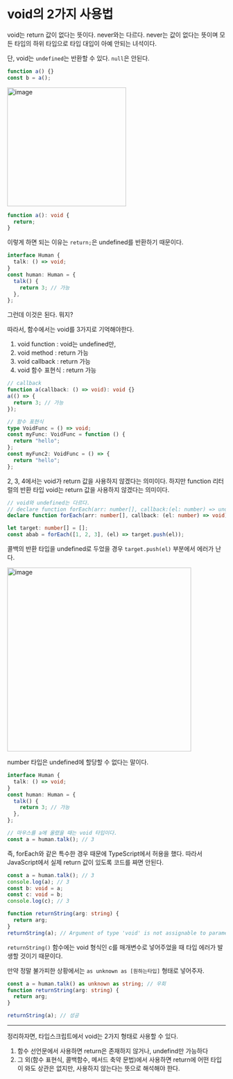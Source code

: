 # void의 2가지 사용법

void는 return 값이 없다는 뜻이다. never와는 다르다. never는 값이 없다는 뜻이며 모든 타입의 하위 타입으로 타입 대입이 아예 안되는 녀석이다.

단, void는 `undefined`는 반환할 수 있다. `null`은 안된다.

```ts
function a() {}
const b = a();
```



<img width="274" alt="image" src="https://user-images.githubusercontent.com/59427983/237054520-d41b1d2c-31db-4c38-81f6-8a591bdc8c6f.png">

```ts
function a(): void {
  return;
}
```

이렇게 하면 되는 이유는 `return;`은 undefined를 반환하기 때문이다.

```ts
interface Human {
  talk: () => void;
}
const human: Human = {
  talk() {
    return 3; // 가능
  },
};
```

그런데 이것은 된다. 뭐지?

따라서, 함수에서는 void를 3가지로 기억해야한다.

1. void function : void는 undefined만,
2. void method : return 가능
3. void callback : return 가능
4. void 함수 표현식 : return 가능

```ts
// callback
function a(callback: () => void): void {}
a(() => {
  return 3; // 가능
});

// 함수 표현식
type VoidFunc = () => void;
const myFunc: VoidFunc = function () {
  return "hello";
};
const myFunc2: VoidFunc = () => {
  return "hello";
};
```

2, 3, 4에서는 void가 return 값을 사용하지 않겠다는 의미이다. 하지만 function 리터럴의 반환 타입 void는 return 값을 사용하지 않겠다는 의미이다.

```ts
// void와 undefined는 다르다.
// declare function forEach(arr: number[], callback:(el: number) => undefined): void;
declare function forEach(arr: number[], callback: (el: number) => void): void;

let target: number[] = [];
const abab = forEach([1, 2, 3], (el) => target.push(el));
```

콜백의 반환 타입을 undefined로 두었을 경우 `target.push(el)` 부분에서 에러가 난다.

<img width="424" alt="image" src="https://github.com/pozafly/TIL/assets/59427983/3d67dedc-2b96-424e-8ab7-e95979b06874">

number 타입은 undefined에 할당할 수 없다는 말이다. 

```ts
interface Human {
  talk: () => void;
}
const human: Human = {
  talk() {
    return 3; // 가능
  },
};

// 마우스를 a에 올렸을 때는 void 타입이다.
const a = human.talk(); // 3
```

즉, forEach와 같은 특수한 경우 때문에 TypeScript에서 허용을 했다. 따라서 JavaScript에서 실제 return 값이 있도록 코드를 짜면 안된다.

```ts
const a = human.talk(); // 3
console.log(a); // 3
const b: void = a;
const c: void = b;
console.log(c); // 3

function returnString(arg: string) {
  return arg;
}
returnString(a); // Argument of type 'void' is not assignable to parameter of type 'string'.
```

`returnString()` 함수에는 void 형식인 c를 매개변수로 넣어주었을 때 타입 에러가 발생할 것이기 때문이다.

만약 정말 불가피한 상황에서는 `as unknown as [원하는타입]` 형태로 넣어주자.

```ts
const a = human.talk() as unknown as string; // 우회
function returnString(arg: string) {
  return arg;
}

returnString(a); // 성공
```



---

정리하자면, 타입스크립트에서 void는 2가지 형태로 사용할 수 있다.

1. 함수 선언문에서 사용하면 return은 존재하지 않거나, undefind만 가능하다
2. 그 외(함수 표현식, 콜백함수, 메서드 축약 문법)에서 사용하면 return에 어떤 타입이 와도 상관은 없지만, 사용하지 않는다는 뜻으로 해석해야 한다.

